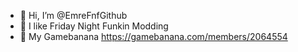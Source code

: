 - 👋 Hi, I’m @EmreFnfGithub
- 👀 I like Friday Night Funkin Modding
- 🌱 My Gamebanana https://gamebanana.com/members/2064554

<!---
EmreFnfGithub/EmreFnfGithub is a ✨ special ✨ repository because its `README.md` (this file) appears on your GitHub profile.
You can click the Preview link to take a look at your changes.
--->
